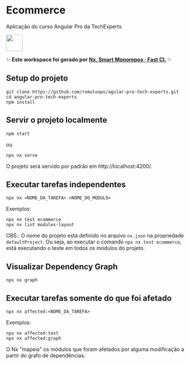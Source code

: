 # Ecommerce

Aplicação do curso Angular Pro da TechExperts

<a alt="Nx logo" href="https://nx.dev" target="_blank" rel="noreferrer"><img src="https://raw.githubusercontent.com/nrwl/nx/master/images/nx-logo.png" width="45"></a>

✨ **Este workspace foi gerado por [Nx, Smart Monorepos · Fast CI.](https://nx.dev)** ✨

## Setup do projeto

```
git clone https://github.com/romuloaps/agular-pro-tech-experts.git
cd angular-pro-tech-experts
npm install
```

## Servir o projeto localmente

```
npm start
```

ou

```
npx nx serve
```

O projeto será servido por padrão em http://localhost:4200/.

## Executar tarefas independentes

```
npx nx <NOME_DA_TAREFA> <NOME_DO_MODULO>
```

Exemplos:

```
npx nx test ecommerce
npx nx lint modules-layout
```

OBS.: O nome do projeto está definido no arquivo `nx.json` na propriedade `defaultProject`. Ou seja, ao executar o comando `npx nx test ecommerce`, está executando o teste em todos os módulos do projeto.

## Visualizar Dependency Graph

```
npx nx graph
```

## Executar tarefas somente do que foi afetado

```
npx nx affected:<NOME_DA_TAREFA>
```

Exemplos:

```
npx nx affected:test
npx nx affected:graph
```

O Nx "mapeia" os módulos que foram afetados por alguma modificação a partir do grafo de dependências.
